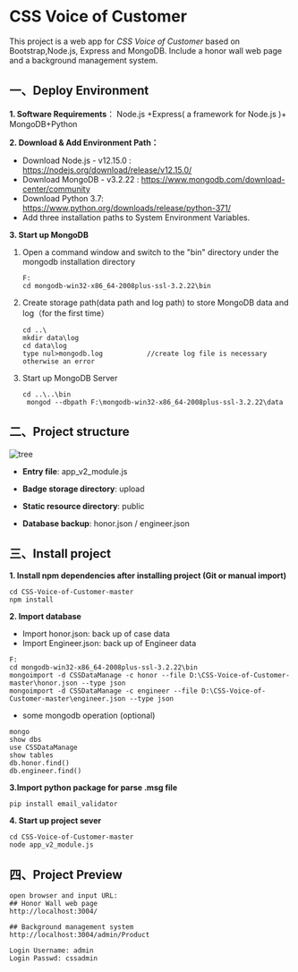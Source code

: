 # CSS Voice of Customer

This project is a web app for *CSS Voice of Customer* based on Bootstrap,Node.js, Express and MongoDB. Include a honor wall web page and a background management system.

## 一、Deploy Environment

**1. Software Requirements**： Node.js +Express( a framework for Node.js )+ MongoDB+Python

**2. Download & Add Environment Path：**

- Download Node.js - v12.15.0 : https://nodejs.org/download/release/v12.15.0/
- Download MongoDB - v3.2.22 : https://www.mongodb.com/download-center/community
- Download Python 3.7: https://www.python.org/downloads/release/python-371/
- Add three installation paths to System Environment Variables.

**3. Start up MongoDB**

1. Open a command window and switch to the "bin" directory under the mongodb installation directory

   ```
   F:
   cd mongodb-win32-x86_64-2008plus-ssl-3.2.22\bin
   ```

2. Create storage path(data path and log path) to store MongoDB data and log（for the first time）

   ```
   cd ..\
   mkdir data\log
   cd data\log
   type nul>mongodb.log           //create log file is necessary otherwise an error
   ```

3. Start up MongoDB Server

   ```
   cd ..\..\bin
    mongod --dbpath F:\mongodb-win32-x86_64-2008plus-ssl-3.2.22\data
   ```

## 二、Project structure

![tree](https://github.com/CassieJie/learngit/blob/master/Project_voc/tree.jpeg)

- **Entry file**: app_v2_module.js

- **Badge storage directory**: upload

- **Static resource directory**: public

- **Database backup**: honor.json / engineer.json

  

## 三、Install project

**1. Install npm dependencies after installing project (Git or manual import)**

```
cd CSS-Voice-of-Customer-master
npm install
```

**2. Import database**

- Import honor.json: back up of case data
- Import Engineer.json: back up of Engineer data

```
F:
cd mongodb-win32-x86_64-2008plus-ssl-3.2.22\bin
mongoimport -d CSSDataManage -c honor --file D:\CSS-Voice-of-Customer-master\honor.json --type json
mongoimport -d CSSDataManage -c engineer --file D:\CSS-Voice-of-Customer-master\engineer.json --type json
```

- some mongodb operation (optional)

```
mongo         
show dbs       
use CSSDataManage
show tables
db.honor.find()  
db.engineer.find()
```

**3.Import python package for parse .msg file**

```
pip install email_validator
```

**4. Start up project sever**

```
cd CSS-Voice-of-Customer-master
node app_v2_module.js 
```

## 四、Project Preview

```
open browser and input URL:
## Honor Wall web page
http://localhost:3004/

## Background management system
http://localhost:3004/admin/Product

Login Username: admin
Login Passwd: cssadmin
```

